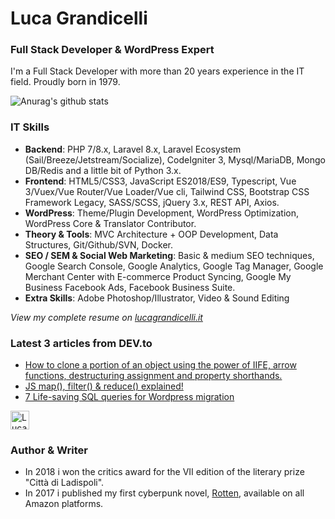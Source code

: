 # Luca Grandicelli

### Full Stack Developer & WordPress Expert

I'm a Full Stack Developer with more than 20 years experience in the IT field. Proudly born in 1979.

![Anurag's github stats](https://github-readme-stats.vercel.app/api?username=lucagrandicelli&count_private=true&show_icons=true&theme=radical)

### IT Skills
*   **Backend**: PHP 7/8.x, Laravel 8.x, Laravel Ecosystem (Sail/Breeze/Jetstream/Socialize), CodeIgniter 3, Mysql/MariaDB, Mongo DB/Redis and a little bit of Python 3.x.
*   **Frontend**: HTML5/CSS3, JavaScript ES2018/ES9, Typescript, Vue 3/Vuex/Vue Router/Vue Loader/Vue cli, Tailwind CSS, Bootstrap CSS Framework Legacy, SASS/SCSS, jQuery 3.x, REST API, Axios.
*   **WordPress**: Theme/Plugin Development, WordPress Optimization, WordPress Core & Translator Contributor.
*   **Theory & Tools**: MVC Architecture + OOP Development, Data Structures, Git/Github/SVN, Docker.
*   **SEO / SEM & Social Web Marketing**: Basic & medium SEO techniques, Google Search Console, Google Analytics, Google Tag Manager, Google Merchant Center with E-commerce Product Syncing, Google My Business Facebook Ads, Facebook Business Suite.
*   **Extra Skills**: Adobe Photoshop/Illustrator, Video & Sound Editing

*View my complete resume on [lucagrandicelli.it](https://www.lucagrandicelli.it)*

### **Latest 3 articles from DEV.to**

*   [How to clone a portion of an object using the power of IIFE, arrow functions, destructuring assignment and property shorthands.](https://dev.to/lucagrandicelli/how-to-clone-a-portion-of-an-object-using-the-power-of-iife-arrow-functions-destructuring-assignment-and-property-shorthands-379f "How to clone a portion of an object using the power of IIFE, arrow functions, destructuring assignment and property shorthands.")
*   [JS map(), filter() & reduce() explained!](https://dev.to/lucagrandicelli/js-map-filter-reduce-explained-572e "JS map(), filter() & reduce() explained!")
*   [7 Life-saving SQL queries for Wordpress migration](https://dev.to/lucagrandicelli/7-life-saving-sql-queries-for-wordpress-migration-o90 "7 Life-saving SQL queries for Wordpress migration")

<a href="https://dev.to/lucagrandicelli">
  <img src="https://d2fltix0v2e0sb.cloudfront.net/dev-badge.svg" alt="Luca Grandicelli's DEV Profile" height="30" width="30">
</a>

### Author & Writer
* In 2018 i won the critics award for the VII edition of the literary prize "Città di Ladispoli".
* In 2017 i published my first cyberpunk novel, [Rotten](https://www.amazon.it/dp/B01MRAMS7J/ref=cm_sw_r_cp_ep_dp_QSINBb262M7ZA "Rotten"), available on all Amazon platforms.
